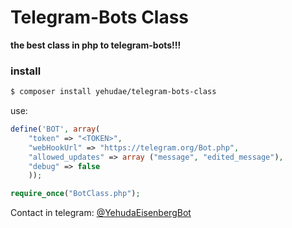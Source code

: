 # Telegram-Bots Class

**the best class in php to telegram-bots!!!**

### install
```bash
$ composer install yehudae/telegram-bots-class
```

use:
```php
define('BOT', array(
    "token" => "<TOKEN>",
    "webHookUrl" => "https://telegram.org/Bot.php",
    "allowed_updates" => array ("message", "edited_message"),
    "debug" => false
    ));

require_once("BotClass.php");
```

Contact in telegram: [@YehudaEisenbergBot](http://t.me/YehudaEisenbergBot "@YehudaEisenbergBot")
